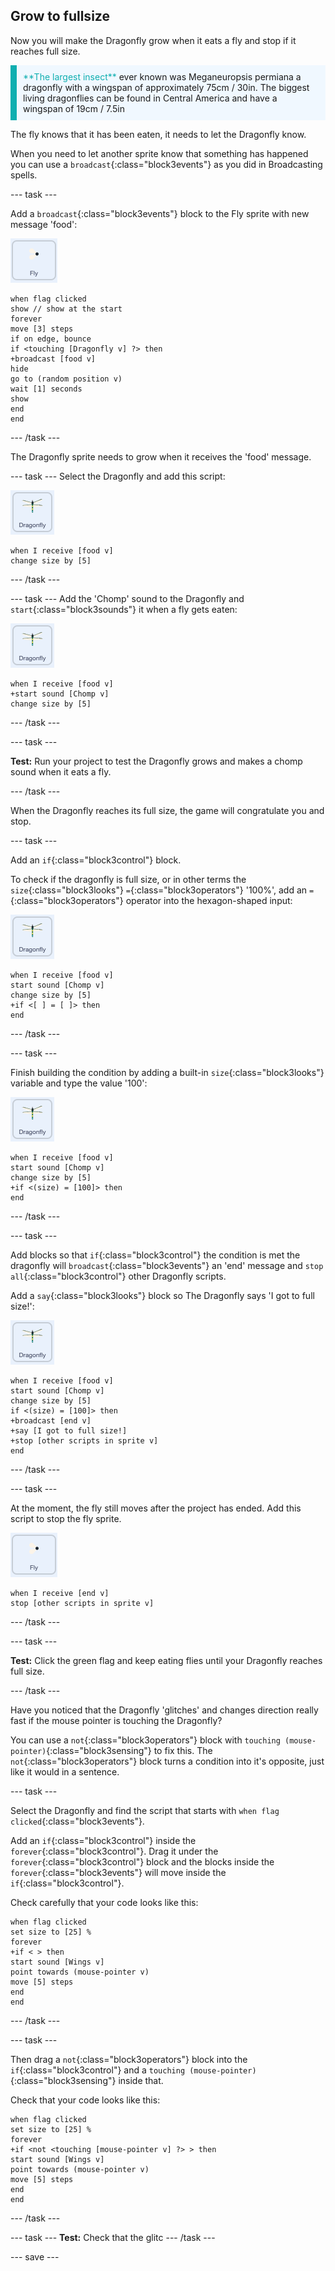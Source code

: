 ## Grow to fullsize

Now you will make the Dragonfly grow when it eats a fly and stop if it reaches full size.

<p style="border-left: solid; border-width:10px; border-color: #0faeb0; background-color: aliceblue; padding: 10px;">
<span style="color: #0faeb0">**The largest insect**</span> ever known was Meganeuropsis permiana a dragonfly with a wingspan of approximately 75cm / 30in. The biggest living dragonflies can be found in Central America and have a wingspan of 19cm / 7.5in</p>

The fly knows that it has been eaten, it needs to let the Dragonfly know. 

When you need to let another sprite know that something has happened you can use a `broadcast`{:class="block3events"} as you did in Broadcasting spells.

--- task ---

Add a `broadcast`{:class="block3events"} block to the Fly sprite with new message 'food':

![](images/fly-icon.png)

```blocks3
when flag clicked
show // show at the start
forever
move [3] steps
if on edge, bounce
if <touching [Dragonfly v] ?> then
+broadcast [food v]
hide
go to (random position v)
wait [1] seconds
show
end
end
```
--- /task ---

The Dragonfly sprite needs to grow when it receives the 'food' message.

--- task ---
Select the Dragonfly and add this script:

![](images/dragonfly-icon.png)

```blocks3 
when I receive [food v]
change size by [5]
```

--- /task ---

--- task ---
Add the 'Chomp' sound to the Dragonfly and `start`{:class="block3sounds"} it when a fly gets eaten:

![](images/dragonfly-icon.png)

```blocks3 
when I receive [food v]
+start sound [Chomp v]
change size by [5]
```
--- /task ---

--- task ---

**Test:** Run your project to test the Dragonfly grows and makes a chomp sound when it eats a fly. 

--- /task ---

When the Dragonfly reaches its full size, the game will congratulate you and stop.

--- task ---

Add an `if`{:class="block3control"} block. 

To check if the dragonfly is full size, or in other terms the `size`{:class="block3looks"} `=`{:class="block3operators"} '100%', add an `=`{:class="block3operators"} operator into the hexagon-shaped input:

![](images/dragonfly-icon.png)

```blocks3
when I receive [food v]
start sound [Chomp v]
change size by [5]
+if <[ ] = [ ]> then
end
```
--- /task ---

--- task ---

Finish building the condition by adding a built-in `size`{:class="block3looks"} variable and type the value '100':

![](images/dragonfly-icon.png)

```blocks3
when I receive [food v]
start sound [Chomp v]
change size by [5]
+if <(size) = [100]> then
end
```
--- /task ---

--- task ---

Add blocks so that `if`{:class="block3control"} the condition is met the dragonfly will `broadcast`{:class="block3events"} an 'end' message and `stop all`{:class="block3control"} other Dragonfly scripts. 

Add a `say`{:class="block3looks"} block so The Dragonfly says 'I got to full size!':

![](images/dragonfly-icon.png)

```blocks3
when I receive [food v]
start sound [Chomp v]
change size by [5]
if <(size) = [100]> then
+broadcast [end v]
+say [I got to full size!]
+stop [other scripts in sprite v]
end
```
--- /task ---

--- task ---

At the moment, the fly still moves after the project has ended. Add this script to stop the fly sprite. 

![](images/fly-icon.png)

```blocks3
when I receive [end v]
stop [other scripts in sprite v]
```

--- /task ---

--- task ---

**Test:** Click the green flag and keep eating flies until your Dragonfly reaches full size.

--- /task ---

Have you noticed that the Dragonfly 'glitches' and changes direction really fast if the mouse pointer is touching the Dragonfly?

You can use a `not`{:class="block3operators"} block with `touching (mouse-pointer)`{:class="block3sensing"} to fix this. The `not`{:class="block3operators"} block turns a condition into it's opposite, just like it would in a sentence. 

--- task ---

Select the Dragonfly and find the script that starts with `when flag clicked`{:class="block3events"}.

Add an `if`{:class="block3control"} inside the `forever`{:class="block3control"}. Drag it under the `forever`{:class="block3control"} block and the blocks inside the `forever`{:class="block3events"} will move inside the `if`{:class="block3control"}.

Check carefully that your code looks like this:

```blocks3
when flag clicked
set size to [25] %
forever
+if < > then
start sound [Wings v]
point towards (mouse-pointer v)
move [5] steps
end
end
```
--- /task ---

--- task ---

Then drag a `not`{:class="block3operators"} block into the `if`{:class="block3control"} and a `touching (mouse-pointer)`{:class="block3sensing"} inside that.

Check that your code looks like this:

```blocks3
when flag clicked
set size to [25] %
forever
+if <not <touching [mouse-pointer v] ?> > then
start sound [Wings v]
point towards (mouse-pointer v)
move [5] steps
end
end
```
--- /task ---

--- task ---
**Test:** Check that the glitc
--- /task ---

--- save ---